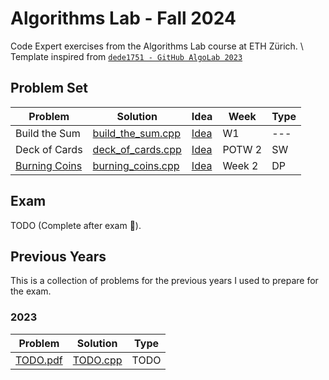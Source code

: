 # Algorithms Lab - Fall 2024
Code Expert exercises from the Algorithms Lab course at ETH Zürich. \\
Template inspired from [`dede1751 - GitHub AlgoLab 2023`](https://github.com/dede1751/algolab/)


## Problem Set

| Problem                                                                | Solution                                                    | Idea                                  | Week   | Type                     | 
| ---------------------------------------------------------------------- | ------------------------------------------------------------|-------------------------------------- | ------ | ------------------------ |
| Build the Sum                                                          | [build_the_sum.cpp](Week01/BuildTheSum/src/main.cpp)        | [Idea](Week1/BuildTheSum/src/idea.md) | W1     | ---                      |
| Deck of Cards                                                          | [deck_of_cards.cpp](Week02/DeckOfCards/src/main.cpp)        | [Idea](Week1/DeckOfCards/src/idea.md) | POTW 2 | SW                       |
| [Burning Coins](Week02/BurningCoins/this.pdf)                          | [burning_coins.cpp](Week02/BurningCoins/src/main.cpp)       | [Idea](Week1/DeckOfCards/src/idea.md) | Week 2 | DP                       |

## Exam
TODO (Complete after exam :pray:). 


## Previous Years
This is a collection of problems for the previous years I used to prepare for the exam. 

### 2023

| Problem                                                                     | Solution                                                                                    | Type                     | 
| --------------------------------------------------------------------------- | ------------------------------------------------------------------------------------------- | ------------------------ |
| [TODO.pdf](PreviousYears/2023/AsterixInSwitzerland/this.pdf)                | [TODO.cpp](PreviousYears/2023/AsterixInSwitzerland/src/main.cpp)                            | TODO                     |
